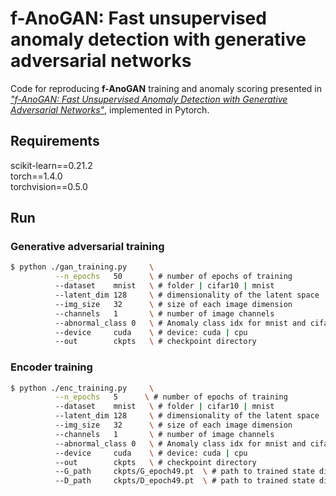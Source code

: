 f-AnoGAN: Fast unsupervised anomaly detection with generative adversarial networks
===================================================================


Code for reproducing **f-AnoGAN** training and anomaly scoring presented in [*"f-AnoGAN: Fast Unsupervised Anomaly Detection with Generative Adversarial Networks"*](https://www.sciencedirect.com/science/article/abs/pii/S1361841518302640), implemented in Pytorch.



## Requirements

scikit-learn==0.21.2<br>
torch==1.4.0<br>
torchvision==0.5.0


## Run
### Generative adversarial training
```bash
$ python ./gan_training.py     \
          --n_epochs   50      \ # number of epochs of training
          --dataset    mnist   \ # folder | cifar10 | mnist
          --latent_dim 128     \ # dimensionality of the latent space
          --img_size   32      \ # size of each image dimension
          --channels   1       \ # number of image channels
          --abnormal_class 0   \ # Anomaly class idx for mnist and cifar datasets
          --device     cuda    \ # device: cuda | cpu
          --out        ckpts   \ # checkpoint directory
```
### Encoder training
```bash
$ python ./enc_training.py     \
          --n_epochs   5      \ # number of epochs of training
          --dataset    mnist   \ # folder | cifar10 | mnist
          --latent_dim 128     \ # dimensionality of the latent space
          --img_size   32      \ # size of each image dimension
          --channels   1       \ # number of image channels
          --abnormal_class 0   \ # Anomaly class idx for mnist and cifar datasets
          --device     cuda    \ # device: cuda | cpu
          --out        ckpts   \ # checkpoint directory
          --G_path     ckpts/G_epoch49.pt  \ # path to trained state dict of generator
          --D_path     ckpts/D_epoch49.pt  \ # path to trained state dict of discriminator
```
